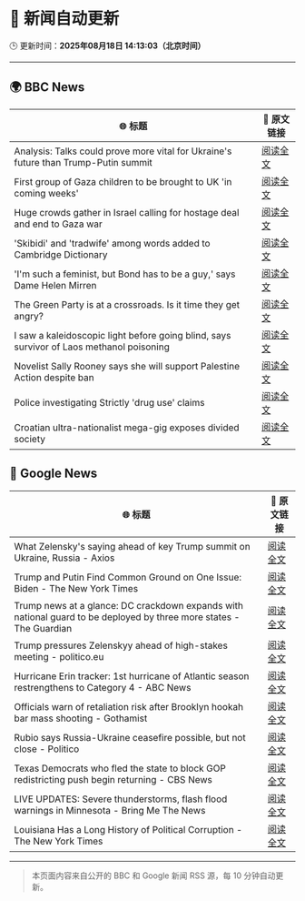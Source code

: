 # 🧠 新闻自动更新

🕒 更新时间：**2025年08月18日 14:13:03（北京时间）**

---

## 🌍 BBC News

| 🌐 标题 | 🔗 原文链接 |
|--------|-------------|
| Analysis: Talks could prove more vital for Ukraine's future than Trump-Putin summit | [阅读全文](https://www.bbc.com/news/articles/ckglxlx5vldo?at_medium=RSS&at_campaign=rss) |
| First group of Gaza children to be brought to UK 'in coming weeks' | [阅读全文](https://www.bbc.com/news/articles/c30z17376ego?at_medium=RSS&at_campaign=rss) |
| Huge crowds gather in Israel calling for hostage deal and end to Gaza war | [阅读全文](https://www.bbc.com/news/articles/ce93y2dxlg4o?at_medium=RSS&at_campaign=rss) |
| 'Skibidi' and 'tradwife' among words added to Cambridge Dictionary | [阅读全文](https://www.bbc.com/news/articles/ce93ygv4zzlo?at_medium=RSS&at_campaign=rss) |
| 'I'm such a feminist, but Bond has to be a guy,' says Dame Helen Mirren | [阅读全文](https://www.bbc.com/news/articles/c1jnen9zklpo?at_medium=RSS&at_campaign=rss) |
| The Green Party is at a crossroads. Is it time they get angry? | [阅读全文](https://www.bbc.com/news/articles/cm2kzrr4375o?at_medium=RSS&at_campaign=rss) |
| I saw a kaleidoscopic light before going blind, says survivor of Laos methanol poisoning | [阅读全文](https://www.bbc.com/news/articles/czd0qlmjl05o?at_medium=RSS&at_campaign=rss) |
| Novelist Sally Rooney says she will support Palestine Action despite ban | [阅读全文](https://www.bbc.com/news/articles/cp94jz0y7ygo?at_medium=RSS&at_campaign=rss) |
| Police investigating Strictly 'drug use' claims | [阅读全文](https://www.bbc.com/news/articles/cx2px5r90x4o?at_medium=RSS&at_campaign=rss) |
| Croatian ultra-nationalist mega-gig exposes divided society | [阅读全文](https://www.bbc.com/news/articles/cz60nyp3714o?at_medium=RSS&at_campaign=rss) |

## 📰 Google News

| 🌐 标题 | 🔗 原文链接 |
|--------|-------------|
| What Zelensky's saying ahead of key Trump summit on Ukraine, Russia - Axios | [阅读全文](https://news.google.com/rss/articles/CBMijwFBVV95cUxPUkN1dU14akVZakljcHNYNTA5d09vUDE2M0RDSGUzN3hkYW50RTY5VnJZdVVOZ2NfNEdCUk5aVE9EWGVubE53R2FTN1pQZ1R1dFJWa09jZDNBNDZmdlJtS0NGNHl6OU5JX1phbFZhQk51VDNha1plSHdDUGxNWVpCRUpnazhQR1RycGRVdVlPVQ?oc=5) |
| Trump and Putin Find Common Ground on One Issue: Biden - The New York Times | [阅读全文](https://news.google.com/rss/articles/CBMiiwFBVV95cUxOWnM2TjVDMHBORTJmNHZIVloyTUViQURhSlVKZl9oUGZsZk1SOFpPU0xrMlJkNkZmVjVKelFpdVBrYWgxQUlEQk1RaUNFWENGVVdhdGpVTVdSYVVBZDJSaUxRc1VKZFNBbEpSeHRKeEJqWkh6Ujl5RVJZa1JNYml4NjZnVnZBS1BuN0c0?oc=5) |
| Trump news at a glance: DC crackdown expands with national guard to be deployed by three more states - The Guardian | [阅读全文](https://news.google.com/rss/articles/CBMingFBVV95cUxOOGRSRXp4UFZ1ZmlNVG1xa2VRZDFpU2gyMm5GRU4tVXI1cVdZU01wdzJxcmJCdXAzY0YtTzJtODBRLVVRSDhEWlJ1MEtka3ZibWFXSGZRelJuTUpXaDhLaTRBVFA1UVhqUzFocEJGSEp5c0UxeXYyRmNROVN5OVNKUjZEUmxrQkNGSzNJZTBRa1NINUFoakhKYXAweFA0UQ?oc=5) |
| Trump pressures Zelenskyy ahead of high-stakes meeting - politico.eu | [阅读全文](https://news.google.com/rss/articles/CBMimgFBVV95cUxONERKUnc0SkQzdmhTaGVjczRMdWpfM3MzLUs5SzNRUUlHUHBMQ1BtQ0p1NHdHMTBlM3plUFpDZVFVbEVJUnV4aFVpbnhqY19zeEVjOE92TmxqUi1WTjVPTk85a0RhaU9WOTR6WFEwWWdEMEEyanNVMmZkQnZaUDRMTGNYMEplWVVEaTIxd3RVRFlySTl0MmpVOC1n?oc=5) |
| Hurricane Erin tracker: 1st hurricane of Atlantic season restrengthens to Category 4 - ABC News | [阅读全文](https://news.google.com/rss/articles/CBMimAFBVV95cUxOX29HbXh4eDNfTi1JUVJpd0xldTRLT2R6SXBDZXRKRUZKZUxUbkNTYTY0ZVFVRVo5T0VOZkd5RC1CZFN2ZFBBNGphSTBvV21yYmxCTEhoMTRrWlN6a3pSOTFVTmpJZjZKUThFaTVLenpHbXg2VHBrdXRMTnFldHdtY0tJTUs2SXo0VHdUMXg3WkR4bjZZNnJjN9IBngFBVV95cUxOWWJ5dE8wak10blZWSlBEeWJ5cG5BMXZtYzRWeFhwbVBtWkNyVTAtZmhGUzZERHU0S2JqRTdqaVJ1VFMxQ0Zscl92QXFlYWNrMXBuay0zR1h2eW1VYzRlSk91eU1ldVIwbF9WSWE3amJ5bG1PNTFfcC1DVXk2bGxnLXJKb080allwNnJyOWEzMGFiYzNaYWtUWHdxTnJJQQ?oc=5) |
| Officials warn of retaliation risk after Brooklyn hookah bar mass shooting - Gothamist | [阅读全文](https://news.google.com/rss/articles/CBMiowFBVV95cUxPbllQUHl1aDZZQmNQMGc1TDhaNFpodlRSeEtiU2RVY2llSHdhRFkwMm94VFdodTl5blkyTTUzY3VlbHh6ZEJZeDFpRGRJYThROThJeW5xWDFQdXhtSFNacGdkV0RpTkIyanZkYklIcG4xcVotX1FLcU1iZzFOQk4wdGRiTHhkLXZKamR2LVZTV3RmWktTZFhzVDhaQnh1cWpjTERj?oc=5) |
| Rubio says Russia-Ukraine ceasefire possible, but not close - Politico | [阅读全文](https://news.google.com/rss/articles/CBMirgFBVV95cUxOLXAwQzhVMDdUeElneUJ6NGMtTzNDbTFmRUhFVDVva1hoN3VBdFVWeDNzbFJKN2RWSEpBbkJyVTd4ZjVJVjRLdWJIV2lteWhicGtsYzVLS0RzczRLcksyZ2RkZFR5UEhETWtTQk5Qb3VpSFhRX0RmWGZORERRQU5uMmJjQjZhLTBEYnRUaWUyalI2Rm5JWXBVRWxJS2ZHLUU3d21SdDgyVkNONlJnWlE?oc=5) |
| Texas Democrats who fled the state to block GOP redistricting push begin returning - CBS News | [阅读全文](https://news.google.com/rss/articles/CBMieEFVX3lxTE1ZcnY2NjFYVXdIb0d2Yk8wOVBqdU8xeDJ1VVd1X1NFQWItVzdkRExLWGo5WXpBNTc4UnpnZ2t4cUFuWWo5Q1A4VWJIa1VLQjlBQ2tqajNRaVplQWstRTlxV0ItSW1OUHFjalkxandmRFlOQV9JWVVVUdIBfkFVX3lxTE45emVEbWR6UXhLT3pOZGhFVGx0RHdEVHJXbFpzTkczSWQweWFIZ21Qa1hhMzVtamt6RGdqOG9pWktRS0Npc2Y4MnVZWFVWQ0Fnc2U5d1hiSUN0SHBGRnR5RkNxNC1PTGttRVE4X0djb3E3N3RndDF1eHdjWTFMdw?oc=5) |
| LIVE UPDATES: Severe thunderstorms, flash flood warnings in Minnesota - Bring Me The News | [阅读全文](https://news.google.com/rss/articles/CBMitwFBVV95cUxQVHBPNDBaVUZfWUQ1djRhbFZabm9KTVZwNk8wMkxQeUJ6ZktDTjVXZkQwN05MV1RDVkhvMmZ4S3pQNm5xU0Y5X2xxWkN6SXhKczZlWllfblpCdEZVbEVScUZHYmgzLTJud2s3MnhVVUQyM05hYUkzQlVfaHBYc2FnX016dTU1bWlGRjBkTmJTU0NrRzZ2dnFsTzAxdVRzX3Jpd3UxQk8tbmUxZVpMWWtobkk2OVdyaWs?oc=5) |
| Louisiana Has a Long History of Political Corruption - The New York Times | [阅读全文](https://news.google.com/rss/articles/CBMiiAFBVV95cUxOOXVVZnVIMC1JMVB3SVphbVNqRkRPQTVqX0pfQ01nZkM3OWNEQkg2UHNxVTlrYWZCTTRUVTlrczR2NmR1VHp3R0xwS1FqME9XX05EQk1UakFTbTJ0QnNoUUZENUIyMHU2TnEtSDdNXzdrMWRUV2ctZEVaNFVUNWVNV05HNVh5dGRv?oc=5) |

---
> 本页面内容来自公开的 BBC 和 Google 新闻 RSS 源，每 10 分钟自动更新。